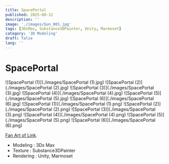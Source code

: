 ```yaml
---
title: SpacePortal
published: 2025-08-12
description: ''
image: './images/Gun_001.jpg'
tags: [3DsMax, Substance3DPainter, Unity, Marmoset]
category: '3D Modeling'
draft: false 
lang: ''
---
```

# SpacePortal

![SpacePortal (1)](./images/SpacePortal (1).jpg)
![SpacePortal (2)](./images/SpacePortal (2).jpg)
![SpacePortal (3)](./images/SpacePortal (3).jpg)
![SpacePortal (4)](./images/SpacePortal (4).jpg)
![SpacePortal (5)](./images/SpacePortal (5).jpg)
![SpacePortal (6)](./images/SpacePortal (6).jpg)
![SpacePortal (1)](./images/SpacePortal (1).png)
![SpacePortal (2)](./images/SpacePortal (2).png)
![SpacePortal (3)](./images/SpacePortal (3).png)
![SpacePortal (4)](./images/SpacePortal (4).png)
![SpacePortal (5)](./images/SpacePortal (5).png)
![SpacePortal (6)](./images/SpacePortal (6).png)

[Fan Art of Link](https://sketchfab.com/3d-models/star-gate-portal-02-8efe031a0ad94abd8e4f2a5e93bcc287).

- Modeling : 3Ds Max
- Texture : Substance3DPainter
- Rendering : Unity, Marmoset

